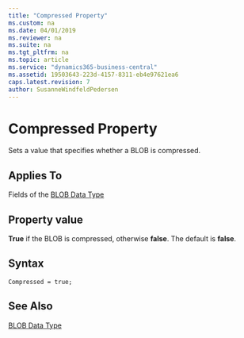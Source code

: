 ```yaml
---
title: "Compressed Property"
ms.custom: na
ms.date: 04/01/2019
ms.reviewer: na
ms.suite: na
ms.tgt_pltfrm: na
ms.topic: article
ms.service: "dynamics365-business-central"
ms.assetid: 19503643-223d-4157-8311-eb4e97621ea6
caps.latest.revision: 7
author: SusanneWindfeldPedersen
---
```


# Compressed Property
Sets a value that specifies whether a BLOB is compressed.  
  
## Applies To  
 Fields of the [BLOB Data Type](../datatypes/devenv-blob-data-type.md)   

## Property value
**True** if the BLOB is compressed, otherwise **false**. The default is **false**.

## Syntax
```
Compressed = true;
```

## See Also  
 [BLOB Data Type](../datatypes/devenv-blob-data-type.md)